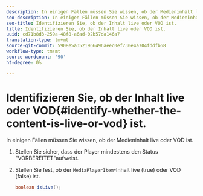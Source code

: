 ```yaml
---
description: In einigen Fällen müssen Sie wissen, ob der Medieninhalt live oder VOD ist.
seo-description: In einigen Fällen müssen Sie wissen, ob der Medieninhalt live oder VOD ist.
seo-title: Identifizieren Sie, ob der Inhalt live oder VOD ist.
title: Identifizieren Sie, ob der Inhalt live oder VOD ist.
uuid: cd71b8d3-259a-48f8-a6ad-02b57da146a7
translation-type: tm+mt
source-git-commit: 5908e5a3521966496aeec0ef730e4a704fddfb68
workflow-type: tm+mt
source-wordcount: '90'
ht-degree: 0%

---
```



# Identifizieren Sie, ob der Inhalt live oder VOD{#identify-whether-the-content-is-live-or-vod} ist.

In einigen Fällen müssen Sie wissen, ob der Medieninhalt live oder VOD ist.

1. Stellen Sie sicher, dass der Player mindestens den Status &quot;VORBEREITET&quot;aufweist.
1. Stellen Sie fest, ob der `MediaPlayerItem`-Inhalt live (true) oder VOD (false) ist.

   ```java
   boolean isLive();
   ```

